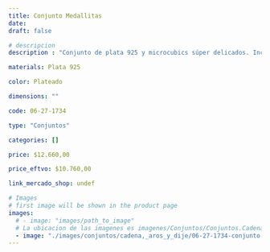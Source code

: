 ```yaml
---
title: Conjunto Medallitas
date: 
draft: false

# descripcion
description : "Conjunto de plata 925 y microcubics súper delicados. Incluye cadena, dije y aros. Largo de la cadena a elección en 40, 45 o 50cm"

materials: Plata 925

color: Plateado

dimensions: ""

code: 06-27-1734

type: "Conjuntos"

categories: []

price: $12.660,00

price_eftvo: $10.760,00

link_mercado_shop: undef

# Images
# first image will be shown in the product page
images:
  # - image: "images/path_to_image"
  # La ubicacion de las imagenes es imagenes/Conjuntos/Conjuntos.Cadena, aros y dije/06-27-1734-conjunto-medallitas
  - image: "./images/conjuntos/cadena,_aros_y_dije/06-27-1734-conjunto-medallitas.jpg"
---
```

